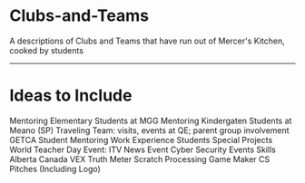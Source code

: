 # Clubs-and-Teams
A descriptions of Clubs and Teams that have run out of Mercer's Kitchen, cooked by students


---

# Ideas to Include
Mentoring Elementary Students at MGG
Mentoring Kindergaten Students at Meano (SP)
Traveling Team: visits, events at QE; parent group involvement
GETCA Student Mentoring
Work Experience Students
Special Projects
World Teacher Day Event: ITV News Event
Cyber Security Events
Skills Alberta Canada
VEX
Truth Meter
Scratch
Processing
Game Maker
CS Pitches (Including Logo)
